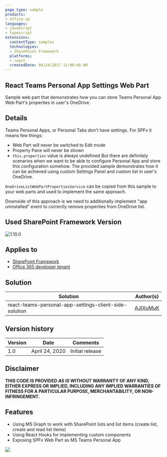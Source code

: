```yaml
---
page_type: sample
products:
- office-sp
languages:
- javascript
- typescript
extensions:
  contentType: samples
  technologies:
  - SharePoint Framework
  platforms:
  - react
  createdDate: 04/24/2017 12:00:00 AM
---
```

## React Teams Personal App Settings Web Part

Sample web part that demonstrates how you can store Teams Personal App Web Part's properties in user's OneDrive.

## Details

Teams Personal Apps, or Personal Tabs don't have settings.
For SPFx it means few things:
* Web Part will never be switched to Edit mode
* Property Pane will never be shown
* `this.properties` value is always undefined
But there are definitely scenarios when we want to be able to configure Personal App and store this configuration somehow.
The provided sample demonstrates how it can be achieved using custom Settings Panel and custom list in user's OneDrive.

`OneDriveListWebPartPropertiesService` can be copied from this sample to your web parts and used to implement the same approach.

Downside of this approach is we need to additionally implement "app uninstalled" event to correctly remove properties from OneDrive list.

## Used SharePoint Framework Version 

![1.10.0](https://img.shields.io/badge/drop-1.10.0-green.svg)

## Applies to

* [SharePoint Framework](http://dev.office.com/sharepoint/docs/spfx/sharepoint-framework-overview)
* [Office 365 developer tenant](http://dev.office.com/sharepoint/docs/spfx/set-up-your-developer-tenant)

## Solution

Solution|Author(s)
--------|---------
react-teams-personal-app-settings-client-side-solution|[AJIXuMuK](https://github.com/AJIXuMuK)

## Version history

Version|Date|Comments
-------|----|--------
1.0|April 24, 2020|Initial release


## Disclaimer

**THIS CODE IS PROVIDED *AS IS* WITHOUT WARRANTY OF ANY KIND, EITHER EXPRESS OR IMPLIED, INCLUDING ANY IMPLIED WARRANTIES OF FITNESS FOR A PARTICULAR PURPOSE, MERCHANTABILITY, OR NON-INFRINGEMENT.**

## Features

* Using MS Graph to work with SharePoint lists and list items (create list, create and read list items)
* Using React Hooks for implementing custom components
* Exposing SPFx Web Part as MS Teams Personal App

<img src="https://telemetry.sharepointpnp.com/sp-dev-fx-webparts/samples/react-teams-personal-app-settings" />
